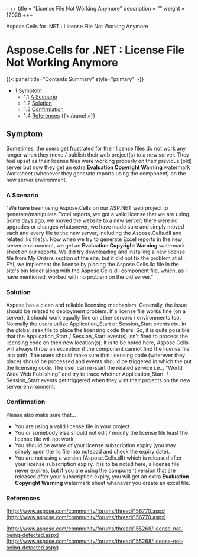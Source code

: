 +++
title = "License File Not Working Anymore" 
description = "" 
weight = 12028 
+++

Aspose.Cells for .NET : License File Not Working Anymore  

# Aspose.Cells for .NET : License File Not Working Anymore


{{< panel title="Contents Summary" style="primary" >}}
*   1 [Symptom](#LicenseFileNotWorkingAnymore-Symptom)
    *   1.1 [A Scenario](#LicenseFileNotWorkingAnymore-AScenario)
    *   1.2 [Solution](#LicenseFileNotWorkingAnymore-Solution)
    *   1.3 [Confirmation](#LicenseFileNotWorkingAnymore-Confirmation)
    *   1.4 [References](#LicenseFileNotWorkingAnymore-References)
{{< /panel >}}
## Symptom

Sometimes, the users get frustrated for their license files do not work any longer when they move / publish their web project(s) to a new server. They feel upset as their license files were working properly on their previous (old) server but now they get an extra **Evaluation Copyright Warning** watermark Worksheet (whenever they generate reports using the component) on the new server environment.

### A Scenario

"We have been using Aspose.Cells on our ASP.NET web project to generate/manipulate Excel reports, we got a valid license that we are using. Some days ago, we moved the website to a new server; there were no upgrades or changes whatsoever, we have made sure and simply moved each and every file to the new server, including the Aspose.Cells.dll and related .lic file(s). Now when we try to generate Excel reports in the new server environment, we get an **Evaluation Copyright Warning** watermark sheet on our reports. We did try downloading and installing a new license file from My Orders section of the site, but it did not fix the problem at all. FYI, we implement the license by placing the Aspose.Cells.lic file in the site's bin folder along with the Aspose.Cells.dll component file, which, as I have mentioned, worked with no problem on the old server."

### Solution

Aspose has a clean and reliable licensing mechanism. Generally, the issue should be related to deployment problem. If a license file works fine (on a server), it should work equally fine on other servers / environments too. Normally the users utilize Application\_Start or Session\_Start events etc. in the global.asax file to place the licensing code there. So, it is quite possible that the Application\_Start / Session\_Start event(s) isn't fired to process the licensing code on their new location(s). It is to be noted here, Aspose.Cells will always throw an exception if the component cannot find the license file in a path. The users should make sure that licensing code (wherever they place) should be processed and events should be triggered in which the put the licensing code. The user can re-start the related service i.e.., "World Wide Web Publishing" and try to trace whether Application\_Start  / Session\_Start events get triggered when they visit their projects on the new server environment.

### Confirmation

Please also make sure that…

*   You are using a valid license file in your project.
*   You or somebody else should not edit / modify the license file least the license file will not work.
*   You should be aware of your license subscription expiry (you may simply open the lic file into notepad and check the expiry date).
*   You are not using a version (Aspose.Cells.dll) which is released after your license subscription expiry. It is to be noted here, a license file never expires, but if you are using the component version that are released after your subscription expiry, you will get an extra **Evaluation Copyright Warning** watermark sheet whenever you create an excel file.

### References

[http://www.aspose.com/community/forums/thread/156770.aspx](http://www.aspose.com/community/forums/thread/156770.aspx)

[http://www.aspose.com/community/forums/thread/155268/license-not-being-detected.aspx](http://www.aspose.com/community/forums/thread/155268/license-not-being-detected.aspx)  


